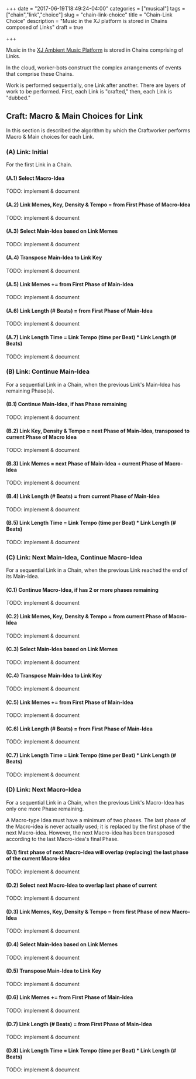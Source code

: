 +++
date = "2017-06-19T18:49:24-04:00"
categories = ["musical"]
tags = ["chain","link","choice"]
slug = "chain-link-choice"
title = "Chain-Link Choice"
description = "Music in the XJ platform is stored in Chains composed of Links"
draft = true

+++

Music in the [XJ Ambient Music Platform](https://hub.xj.io/login) is stored in Chains comprising of Links.

In the cloud, worker-bots construct the complex arrangements of events that comprise these Chains.

Work is performed sequentially, one Link after another. There are layers of work to be performed. First, each Link is "crafted," then, each Link is "dubbed."

## Craft: Macro & Main Choices for Link

In this section is described the algorithm by which the Craftworker performs Macro & Main choices for each Link.

### (A) Link: Initial

For the first Link in a Chain.

#### (A.1) Select Macro-Idea

TODO: implement & document

#### (A.2) Link Memes, Key, Density & Tempo = from First Phase of Macro-Idea

TODO: implement & document

#### (A.3) Select Main-Idea based on Link Memes

TODO: implement & document

#### (A.4) Transpose Main-Idea to Link Key

TODO: implement & document

#### (A.5) Link Memes += from First Phase of Main-Idea

TODO: implement & document

#### (A.6) Link Length (# Beats) = from First Phase of Main-Idea

TODO: implement & document

#### (A.7) Link Length Time = Link Tempo (time per Beat) * Link Length (# Beats)

TODO: implement & document

### (B) Link: Continue Main-Idea

For a sequential Link in a Chain, when the previous Link's Main-Idea has remaining Phase(s).

#### (B.1) Continue Main-Idea, if has Phase remaining

TODO: implement & document

#### (B.2) Link Key, Density & Tempo = next Phase of Main-Idea, transposed to current Phase of Macro Idea

TODO: implement & document

#### (B.3) Link Memes = next Phase of Main-Idea + current Phase of Macro-Idea

TODO: implement & document

#### (B.4) Link Length (# Beats) = from current Phase of Main-Idea

TODO: implement & document

#### (B.5) Link Length Time = Link Tempo (time per Beat) * Link Length (# Beats)

TODO: implement & document

### (C) Link: Next Main-Idea, Continue Macro-Idea

For a sequential Link in a Chain, when the previous Link reached the end of its Main-Idea.

#### (C.1) Continue Macro-Idea, if has 2 or more phases remaining

TODO: implement & document

#### (C.2) Link Memes, Key, Density & Tempo = from current Phase of Macro-Idea

TODO: implement & document

#### (C.3) Select Main-Idea based on Link Memes

TODO: implement & document

#### (C.4) Transpose Main-Idea to Link Key

TODO: implement & document

#### (C.5) Link Memes += from First Phase of Main-Idea

TODO: implement & document

#### (C.6) Link Length (# Beats) = from First Phase of Main-Idea

TODO: implement & document

#### (C.7) Link Length Time = Link Tempo (time per Beat) * Link Length (# Beats)

TODO: implement & document

### (D) Link: Next Macro-Idea

For a sequential Link in a Chain, when the previous Link's Macro-Idea has only one more Phase remaining.

A Macro-type Idea must have a minimum of two phases. The last phase of the Macro-idea is never actually used; it is replaced by the first phase of the next Macro-idea. However, the next Macro-idea has been transposed according to the last Macro-idea's final Phase.

#### (D.1) first phase of next Macro-Idea will overlap (replacing) the last phase of the current Macro-Idea

TODO: implement & document

#### (D.2) Select next Macro-Idea to overlap last phase of current

TODO: implement & document

#### (D.3) Link Memes, Key, Density & Tempo = from first Phase of new Macro-Idea

TODO: implement & document

#### (D.4) Select Main-Idea based on Link Memes

TODO: implement & document

#### (D.5) Transpose Main-Idea to Link Key

TODO: implement & document

#### (D.6) Link Memes += from First Phase of Main-Idea

TODO: implement & document

#### (D.7) Link Length (# Beats) = from First Phase of Main-Idea

TODO: implement & document

#### (D.8) Link Length Time = Link Tempo (time per Beat) * Link Length (# Beats)

TODO: implement & document




